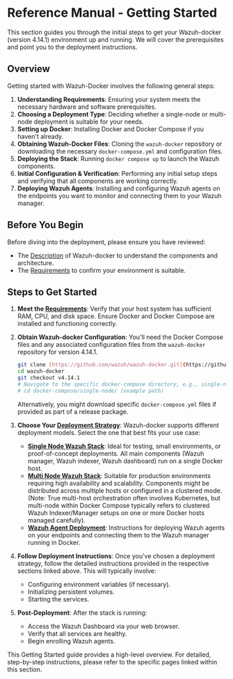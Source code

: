 # Reference Manual - Getting Started

This section guides you through the initial steps to get your Wazuh-docker (version 4.14.1) environment up and running. We will cover the prerequisites and point you to the deployment instructions.

## Overview

Getting started with Wazuh-Docker involves the following general steps:

1.  **Understanding Requirements**: Ensuring your system meets the necessary hardware and software prerequisites.
2.  **Choosing a Deployment Type**: Deciding whether a single-node or multi-node deployment is suitable for your needs.
3.  **Setting up Docker**: Installing Docker and Docker Compose if you haven't already.
4.  **Obtaining Wazuh-Docker Files**: Cloning the `wazuh-docker` repository or downloading the necessary `docker-compose.yml` and configuration files.
5.  **Deploying the Stack**: Running `docker compose up` to launch the Wazuh components.
6.  **Initial Configuration & Verification**: Performing any initial setup steps and verifying that all components are working correctly.
7.  **Deploying Wazuh Agents**: Installing and configuring Wazuh agents on the endpoints you want to monitor and connecting them to your Wazuh manager.

## Before You Begin

Before diving into the deployment, please ensure you have reviewed:

-   The [Description](ref/Introduction/description.md) of Wazuh-docker to understand the components and architecture.
-   The [Requirements](ref/getting-started/requirements.md) to confirm your environment is suitable.

## Steps to Get Started

1.  **Meet the [Requirements](requirements.md)**:
    Verify that your host system has sufficient RAM, CPU, and disk space. Ensure Docker and Docker Compose are installed and functioning correctly.

2.  **Obtain Wazuh-docker Configuration**:
    You'll need the Docker Compose files and any associated configuration files from the `wazuh-docker` repository for version 4.14.1.
    ```bash
    git clone [https://github.com/wazuh/wazuh-docker.git](https://github.com/wazuh/wazuh-docker.git)
    cd wazuh-docker
    git checkout v4.14.1
    # Navigate to the specific docker-compose directory, e.g., single-node or multi-node
    # cd docker-compose/single-node/ (example path)
    ```
    Alternatively, you might download specific `docker-compose.yml` files if provided as part of a release package.

3.  **Choose Your [Deployment Strategy](deployment/deployment.md)**:
    Wazuh-docker supports different deployment models. Select the one that best fits your use case:
    * **[Single Node Wazuh Stack](deployment/single-node.md)**: Ideal for testing, small environments, or proof-of-concept deployments. All main components (Wazuh manager, Wazuh indexer, Wazuh dashboard) run on a single Docker host.
    * **[Multi Node Wazuh Stack](deployment/multi-node.md)**: Suitable for production environments requiring high availability and scalability. Components might be distributed across multiple hosts or configured in a clustered mode. (Note: True multi-host orchestration often involves Kubernetes, but multi-node within Docker Compose typically refers to clustered Wazuh Indexer/Manager setups on one or more Docker hosts managed carefully).
    * **[Wazuh Agent Deployment](deployment/wazuh-agent.md)**: Instructions for deploying Wazuh agents on your endpoints and connecting them to the Wazuh manager running in Docker.

4.  **Follow Deployment Instructions**:
    Once you've chosen a deployment strategy, follow the detailed instructions provided in the respective sections linked above. This will typically involve:
    * Configuring environment variables (if necessary).
    * Initializing persistent volumes.
    * Starting the services.

5.  **Post-Deployment**:
    After the stack is running:
    * Access the Wazuh Dashboard via your web browser.
    * Verify that all services are healthy.
    * Begin enrolling Wazuh agents.

This Getting Started guide provides a high-level overview. For detailed, step-by-step instructions, please refer to the specific pages linked within this section.
